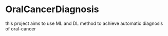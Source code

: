 # OralCancerDiagnosis
this project aims to use ML and DL method to achieve automatic diagnosis of oral-cancer
